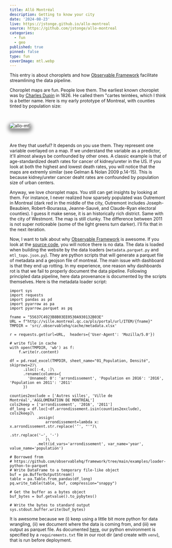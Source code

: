 ```yaml
---
title: Allô Montréal
description: Getting to know your city
date: '2024-08-23'
live: https://jstonge.github.io/allo-montreal
source: https://github.com/jstonge/allo-montreal
categories:
  - fun
  - geo
published: true
pinned: false
type: fun
coverImage: mtl.webp
---
```


<script>
	import mtl from '$lib/assets/allo-mtl.webp';
</script>

This entry is about choroplets and how [Observable Framework](https://observablehq.com/framework/) facilitate streamlining the data pipeline. 

Choroplet maps are fun. People love them. The earliest known choroplet was by [Charles Dupin](https://en.wikipedia.org/wiki/Charles_Dupin) in 1826. He called them "cartes teintées, which I think is a better name. Here is my early prototype of Montreal, with counties tinted by population size:

<img alt="allo-mtl" class="image" src={mtl} />

Are they that useful? It depends on you use them. They represent one variable overlayed on a map. If we understand the variable as a predictor,
it'll almost always be confounded by other ones. A classic example is that of age-standardized death rates for cancer of kidney/ureter in the US. If you look at both the highest and lowest death rates, you will notice that the maps are extremly similar (see Gelman & Nolan 2009 p.14-15). This is because kidney/ureter cancer deaht rates are confounded by population size of urban centers. 

Anyway, we love choroplet maps. You still can get insights by looking at them. For instance, I never realized how sparsely populated was Outremont in Montreal (dark red in the middle of the city, Outremont includes Joseph-Beaubien, Robert-Bourassa, Jeanne-Sauvé, and Claude-Ryan electoral counties). I guess it make sense, it is an historically rich district. Same with the city of Westmont. The map is still clunky. The difference between 2011 is not super noticeable (some of the light greens turn darker). I'll fix that in the next iteration.

Now, I want to talk about why [Observable Framework](https://observablehq.com/framework/) is awesome. If you look at the [source code](https://github.com/jstonge/allo-montreal/tree/main/src), you will notice there is no data. The data is loaded when building the website by the data loaders (`metadata.parquet.py` and `mtl_topo.json.py`). They are python scripts that will generate a parquet file of metadata and a geojson file of montreal. The main issue with dashboard is that they end up rotting. In my experience, one reason why dashboards rot is that we fail to properly document the data pipeline. Following principled data pipeline, here data provenance is documented by the scripts themselves. Here is the metadata loader script:

```
import sys
import requests
import pandas as pd
import pyarrow as pa
import pyarrow.parquet as pq

fname = "55637C4923B8B03EE0530A930132B03E"
URL = f"http://ville.montreal.qc.ca/pls/portal/url/ITEM/{fname}"
TMPDIR = 'src/.observablehq/cache/metadata.xlsx'

r = requests.get(url=URL,  headers={'User-Agent': 'Mozilla/5.0'})

# write file in cache
with open(TMPDIR, 'wb') as f:
    f.write(r.content)

df = pd.read_excel(TMPDIR, sheet_name="01_Population, Densité", skiprows=2)\
      .iloc[:-4, :]\
      .rename(columns={
        'Unnamed: 0': 'arrondissement', 'Population en 2016': '2016', 'Population en 2011': '2011'
      })

counties2exclude = ['Autres villes', 'Ville de Montréal','AGGLOMÉRATION DE MONTRÉAL']
cols2keep = ['arrondissement', '2016', '2011']
df_long = df.loc[~df.arrondissement.isin(counties2exclude), cols2keep]\
            .assign(
                arrondissement=lambda x: x.arrondissement.str.replace('’', "'")\
                                                         .str.replace('–', '-')
                )\
            .melt(id_vars='arrondissement', var_name='year', value_name='population')

# Borrowed from 
# https://github.com/observablehq/framework/tree/main/examples/loader-python-to-parquet
# Write DataFrame to a temporary file-like object
buf = pa.BufferOutputStream()
table = pa.Table.from_pandas(df_long)
pq.write_table(table, buf, compression="snappy")

# Get the buffer as a bytes object
buf_bytes = buf.getvalue().to_pybytes()

# Write the bytes to standard output
sys.stdout.buffer.write(buf_bytes)
```

It is awesome because we (i) keep using a little bit more python for data wrangling, (ii) we document where the data is coming from, and (iii) we output as parquet file. As documented [here](https://observablehq.com/framework/loaders#execution), our python environment is specified by a `requirements.txt` file in our root dir (and create with `venv`), that is run before deployment.
  
<style>

  .image {
    margin-top: 2rem;
    margin-bottom: 2rem;
    box-shadow: 0 0 0 0.75px rgba(128, 128, 128, 0.2), 0 6px 12px 6px rgba(0, 0, 0, 0.4);
    border-radius: 8px;
  }
</style>
